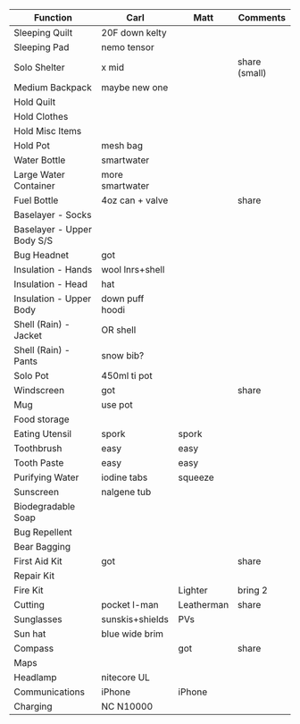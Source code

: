 | Function                   | Carl            | Matt            |    Comments    |
| -------------------------- | --------------- | --------------- |--------------- |
| Sleeping Quilt             | 20F down kelty  |                 |                |
| Sleeping Pad               | nemo tensor     |                 |                |
| Solo Shelter               | x mid           |                 | share (small)  |
| Medium Backpack            | maybe new one   |                 |                |
| Hold Quilt                 |                 |                 |                |
| Hold Clothes               |                 |                 |                |
| Hold Misc Items            |                 |                 |                |
| Hold Pot                   | mesh bag        |                 |                |
| Water Bottle               | smartwater      |                 |                |
| Large Water Container      | more smartwater |                 |                |
| Fuel Bottle                | 4oz can + valve |                 | share          |
| Baselayer - Socks          |                 |                 |                |
| Baselayer - Upper Body S/S |                 |                 |                |
| Bug Headnet                | got             |                 |                |
| Insulation - Hands         | wool lnrs+shell |                 |                |
| Insulation - Head          | hat             |                 |                |
| Insulation - Upper Body    | down puff hoodi |                 |                |
| Shell (Rain) - Jacket      | OR shell        |                 |                |
| Shell (Rain) - Pants       | snow bib?       |                 |                |
| Solo Pot                   | 450ml ti pot    |                 |                |
| Windscreen                 | got             |                 | share          |
| Mug                        | use pot         |                 |                |
| Food storage               |                 |                 |                |
| Eating Utensil             |      spork      |      spork      |                |
| Toothbrush                 |      easy       |      easy       |                |
| Tooth Paste                |      easy       |      easy       |                |
| Purifying Water            | iodine tabs     |     squeeze     |                |
| Sunscreen                  | nalgene tub     |                 |                |
| Biodegradable Soap         |                 |                 |                |
| Bug Repellent              |                 |                 |                |
| Bear Bagging               |                 |                 |                |
| First Aid Kit              | got             |                 | share          |
| Repair Kit                 |                 |                 |                |
| Fire Kit                   |                 |     Lighter     | bring 2        |
| Cutting                    | pocket l-man    |   Leatherman    | share          |
| Sunglasses                 | sunskis+shields |       PVs       |                |
| Sun hat                    | blue wide brim  |                 |                |
| Compass                    |                 |       got       | share          |
| Maps                       |                 |                 |                |
| Headlamp                   | nitecore UL     |                 |                |
| Communications             |      iPhone     |      iPhone     |                |
| Charging                   | NC N10000       |                 |                |
